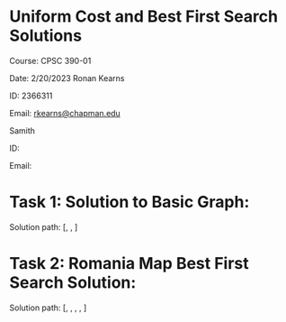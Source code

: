 # Uniform Cost and Best First Search Solutions

Course: CPSC 390-01

Date: 2/20/2023
Ronan Kearns

ID: 2366311

Email: rkearns@chapman.edu

Samith

ID:

Email:

# Task 1: Solution to Basic Graph:

Solution path: [<Node S>, <Node C>, <Node G>]

# Task 2: Romania Map Best First Search Solution:

Solution path: [<Node Arad>, <Node Sibiu>, <Node Rimnicu>, <Node Pitesti>, <Node Bucharest>]
